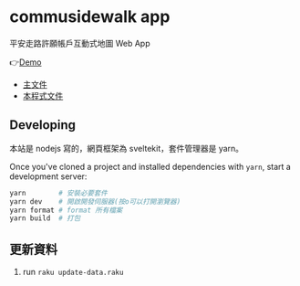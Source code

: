 # commusidewalk app

平安走路許願帳戶互動式地圖 Web App

👉[Demo](https://commusidewalk-app.vercel.app/)

- [主文件](https://docs.google.com/document/d/1b_00BjDMkuyZISHzfEKU9DDw32BqmQ95k-O-bshxBQ0/edit)
- [本程式文件](https://docs.google.com/document/d/1rU3uT3WfwCt3sVCViWHzoIisY5P64AMGAUk9i2fiSEM/edit#)

## Developing

本站是 nodejs 寫的，網頁框架為 sveltekit，套件管理器是 yarn。

Once you've cloned a project and installed dependencies with `yarn`, start a development server:

```bash
yarn        # 安裝必要套件
yarn dev    # 開啟開發伺服器(按o可以打開瀏覽器)
yarn format # format 所有檔案
yarn build  # 打包
```

## 更新資料

1. run `raku update-data.raku`
